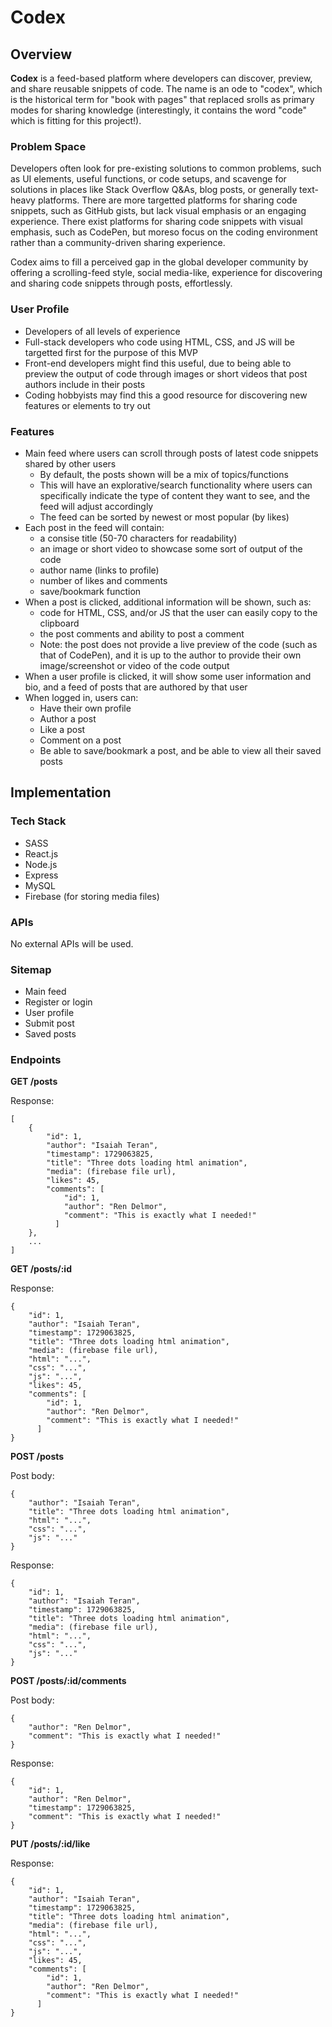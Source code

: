 # Codex

## Overview

**Codex** is a feed-based platform where developers can discover, preview, and share reusable snippets of code. The name is an ode to "codex", which is the historical term for "book with pages" that replaced srolls as primary modes for sharing knowledge (interestingly, it contains the word "code" which is fitting for this project!).

### Problem Space

Developers often look for pre-existing solutions to common problems, such as UI elements, useful functions, or code setups, and scavenge for solutions in places like Stack Overflow Q&As, blog posts, or generally text-heavy platforms. There are more targetted platforms for sharing code snippets, such as GitHub gists, but lack visual emphasis or an engaging experience. There exist platforms for sharing code snippets with visual emphasis, such as CodePen, but moreso focus on the coding environment rather than a community-driven sharing experience. 

Codex aims to fill a perceived gap in the global developer community by offering a scrolling-feed style, social media-like, experience for discovering and sharing code snippets through posts, effortlessly. 

### User Profile

- Developers of all levels of experience
- Full-stack developers who code using HTML, CSS, and JS will be targetted first for the purpose of this MVP
- Front-end developers might find this useful, due to being able to preview the output of code through images or short videos that post authors include in their posts
- Coding hobbyists may find this a good resource for discovering new features or elements to try out

### Features

- Main feed where users can scroll through posts of latest code snippets shared by other users
  - By default, the posts shown will be a mix of topics/functions
  - This will have an explorative/search functionality where users can specifically indicate the type of content they want to see, and the feed will adjust accordingly
  - The feed can be sorted by newest or most popular (by likes)
- Each post in the feed will contain:
  - a consise title (50-70 characters for readability)
  - an image or short video to showcase some sort of output of the code
  - author name (links to profile)
  - number of likes and comments
  - save/bookmark function
- When a post is clicked, additional information will be shown, such as:
  -  code for HTML, CSS, and/or JS that the user can easily copy to the clipboard
  -  the post comments and ability to post a comment
  -  Note: the post does not provide a live preview of the code (such as that of CodePen), and it is up to the author to provide their own image/screenshot or video of the code output
- When a user profile is clicked, it will show some user information and bio, and a feed of posts that are authored by that user
- When logged in, users can:
  - Have their own profile
  - Author a post
  - Like a post
  - Comment on a post
  - Be able to save/bookmark a post, and be able to view all their saved posts

## Implementation

### Tech Stack

- SASS
- React.js
- Node.js
- Express
- MySQL
- Firebase (for storing media files)

### APIs

No external APIs will be used.

### Sitemap

- Main feed
- Register or login
- User profile
- Submit post
- Saved posts

### Endpoints

**GET /posts**

Response: 
```
[
    {
        "id": 1,
        "author": "Isaiah Teran",
        "timestamp": 1729063825,
        "title": "Three dots loading html animation",
        "media": (firebase file url),
        "likes": 45,
        "comments": [
            "id": 1,
            "author": "Ren Delmor",
            "comment": "This is exactly what I needed!"
          ]
    },
    ...
]
```

**GET /posts/:id**

Response: 
```
{
    "id": 1,
    "author": "Isaiah Teran",
    "timestamp": 1729063825,
    "title": "Three dots loading html animation",
    "media": (firebase file url),
    "html": "...",
    "css": "...",
    "js": "...",
    "likes": 45,
    "comments": [
        "id": 1,
        "author": "Ren Delmor",
        "comment": "This is exactly what I needed!"
      ]
}
```

**POST /posts**

Post body: 
```
{
    "author": "Isaiah Teran",
    "title": "Three dots loading html animation",
    "html": "...",
    "css": "...",
    "js": "..."
}
```

Response: 
```
{
    "id": 1,
    "author": "Isaiah Teran",
    "timestamp": 1729063825,
    "title": "Three dots loading html animation",
    "media": (firebase file url),
    "html": "...",
    "css": "...",
    "js": "..."
}
```

**POST /posts/:id/comments**

Post body: 
```
{
    "author": "Ren Delmor",
    "comment": "This is exactly what I needed!"
}
```

Response: 
```
{
    "id": 1,
    "author": "Ren Delmor",
    "timestamp": 1729063825,
    "comment": "This is exactly what I needed!"
}
```

**PUT /posts/:id/like**

Response: 
```
{
    "id": 1,
    "author": "Isaiah Teran",
    "timestamp": 1729063825,
    "title": "Three dots loading html animation",
    "media": (firebase file url),
    "html": "...",
    "css": "...",
    "js": "...",
    "likes": 45,
    "comments": [
        "id": 1,
        "author": "Ren Delmor",
        "comment": "This is exactly what I needed!"
      ]
}
```
